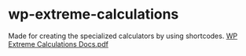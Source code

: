 # wp-extreme-calculations
Made for creating the specialized calculators by using shortcodes.
[WP Extreme Calculations Docs.pdf](https://github.com/anasuddinpk/wp-extreme-calculations/files/10252881/WP.Extreme.Calculations.Docs.pdf)
